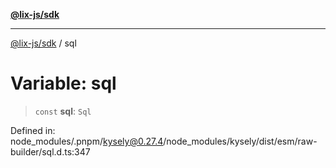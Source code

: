 [**@lix-js/sdk**](../README.md)

***

[@lix-js/sdk](../globals.md) / sql

# Variable: sql

> `const` **sql**: `Sql`

Defined in: node\_modules/.pnpm/kysely@0.27.4/node\_modules/kysely/dist/esm/raw-builder/sql.d.ts:347
